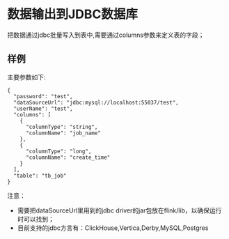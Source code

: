 # 数据输出到JDBC数据库

把数据通过jdbc批量写入到表中,需要通过columns参数来定义表的字段；

## 样例

主要参数如下:

```
{
  "password": "test",
  "dataSourceUrl": "jdbc:mysql://localhost:55037/test",
  "userName": "test",
  "columns": [
    {
      "columnType": "string",
      "columnName": "job_name"
    },
    {
      "columnType": "long",
      "columnName": "create_time"
    }
  ],
  "table": "tb_job"
}
```

注意：
- 需要把dataSourceUrl里用到的jdbc driver的jar包放在flink/lib，以确保运行时可以找到；
- 目前支持的jdbc方言有：ClickHouse,Vertica,Derby,MySQL,Postgres
